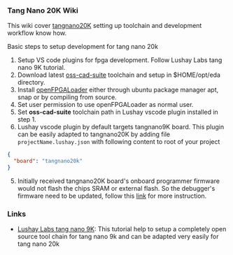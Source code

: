 ### Tang Nano 20K Wiki

This wiki cover [tangnano20K](https://wiki.sipeed.com/hardware/en/tang/tang-nano-20k/nano-20k.html) setting up toolchain and development workflow know how.

Basic steps to setup development for tang nano 20k

1. Setup VS code plugins for fpga development. Follow Lushay Labs tang nano 9K tutorial.
2. Download latest [oss-cad-suite](https://github.com/YosysHQ/oss-cad-suite-build) toolchain and setup in $HOME/opt/eda directory.
3. Install [openFPGALoader](https://github.com/trabucayre/openFPGALoader) either through ubuntu package manager apt, snap or by compiling from source.
4. Set user permission to use openFPGALoader as normal user.
5. Set **oss-cad-suite** toolchain path in Lushay vscode plugin installed in step 1.
6. Lushay vscode plugin by default targets tangnano9K board. This plugin can be easily adapted to tangnano20K by adding file `projectName.lushay.json` with following content to root of your project

```json
{
  "board": "tangnano20k"
}
```

5. Initially received tangnano20K board's onboard programmer firmware would not flash the chips SRAM or external flash. So the debugger's firmware need to be updated, follow this [link](https://wiki.sipeed.com/hardware/en/tang/common-doc/update_debugger.html) for more instruction.

### Links

- [Lushay Labs tang nano 9K](https://learn.lushaylabs.com/getting-setup-with-the-tang-nano-9k/): This tutorial help to setup a completely open source tool chain for tang nano 9k and can be adapted very easily for tang nano 20k
